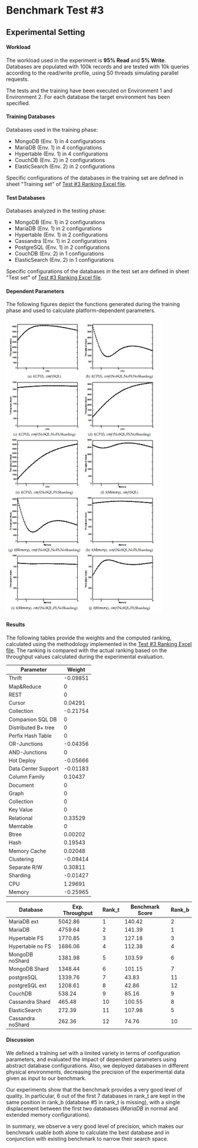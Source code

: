 # Benchmark Test #3

## Experimental Setting

#### Workload
The workload used in the experiment is **95% Read** and **5% Write**. Databases are populated with 100k records and are tested with 10k queries according to the read/write profile, using 50 threads simulating parallel requests.

The tests and the training have been executed on Environment 1 and Environment 2. For each database the target environment has been specified.

#### Training Databases
Databases used in the training phase:
* MongoDB (Env. 1) in 4 configurations
* MariaDB (Env. 1) in 4 configurations
* Hypertable (Env. 1) in 4 configurations
* CouchDB (Env. 2) in 2 configurations
* ElasticSearch (Env. 2) in 2 configurations
 
Specific configurations of the databases in the training set are defined in sheet "Training set" of [Test #3 Ranking Excel file](https://github.com/SESARLab/Platform-Independent-Score-Based-Benchmark/raw/master/Test3/ranking_Test3.xls).

#### Test Databases
Databases analyzed in the testing phase:
* MongoDB (Env. 1) in 2 configurations
* MariaDB (Env. 1) in 2 configurations
* Hypertable (Env. 1) in 2 configurations
* Cassandra (Env. 1) in 2 configurations
* PostgreSQL (Env. 1) in 2 configurations
* CouchDB (Env. 2) in 1 configurations
* ElasticSearch (Env. 2) in 1 configurations

Specific configurations of the databases in the test set are defined in sheet "Test set" of [Test #3 Ranking Excel file](https://github.com/SESARLab/Platform-Independent-Score-Based-Benchmark/raw/master/Test3/ranking_Test3.xls).

#### Dependent Parameters
The following figures depict the functions generated during the training phase and used to calculate  platform-dependent parameters.

![Platform-dependent Parameters](https://github.com/SESARLab/Platform-Independent-Score-Based-Benchmark/raw/master/Test1/parameters.jpg) 

#### Results
The following tables provide the weights and the computed ranking, calculated using the methodology implemented in the [Test #3 Ranking Excel file](https://github.com/SESARLab/Platform-Independent-Score-Based-Benchmark/raw/master/Test3/ranking_Test3.xls). The ranking is compared with the actual ranking based on the throughput values calculated during the experimental evaluation.

Parameter|Weight
--------|-------
Thrift|-0.09851
Map&Reduce|0
REST|0
Cursor|0.04291
Collection|-0.21754
Companion SQL DB|0
Distributed B+ tree|0
Perfix Hash Table|0
OR-Junctions|-0.04356
AND-Junctions|0
Hot Deploy|-0.05666
Data Center Support|-0.01183
Column Family|0.10437
Document|0
Graph|0
Collection|0
Key Value|0
Relational|0.33529
Memtable|0
Btree|0.00202
Hash|0.19543
Memory Cache|0.02048
Clustering|-0.09414
Separate R/W|0.30811
Sharding|-0.01427
CPU|1.29691
Memory|-0.25965

Database|Exp. Throughput|Rank_t|Benchmark Score|Rank_b
--------|----------|------------|-----|------
MariaDB ext|5042.86   |1           |140.42  |2
MariaDB  |4759.64   |2             |141.39  |1
Hypertable FS | 1770.85  |3        |127.18  |3
Hypertable no FS |1686.06   |4     |112.38  |4
MongoDB noShard | 1381.98  |5      |103.59  |6
MongoDB Shard |1348.44   |6        |101.15  |7
postgreSQL |1339.76   |7           |43.83  |11
postgreSQL ext |1208.61   |8       |42.86 |12
CouchDB|538.24 |9                  |85.16  |9
Cassandra Shard |465.48   |10      |100.55  |8
ElasticSearch|272.39|11            |107.98  |5
Cassandra noShard |262.36   |12    |74.76  |10

#### Discussion
We defined a training set with a limited variety in terms of configuration parameters, and evaluated the impact of dependent parameters using abstract database configurations. Also, we deployed databases in different physical environments, decreasing the precision of the experimental data given as input to our benchmark.

Our experiments show that the benchmark provides a very good level of quality. In particular, 6 out of the first 7 databases in rank_t are kept in the same position in rank_b (database #5 in rank_t is missing), with a single displacement between the first two databases (*MariaDB* in normal and extended memory configurations).

In summary, we observe a very good level of precision, which makes our benchmark usable both alone to calculate the best database and in conjunction with existing benchmark to narrow their search space.

